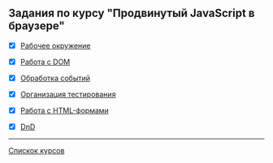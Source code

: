 ## Задания по курсу "Продвинутый JavaScript в браузере"
- [x] [Рабочее окружение](https://github.com/TomSG03/ahj-env2)
- [x] [Работа с DOM](https://github.com/TomSG03/ahj-dom-move)
- [x] [Обработка событий](https://github.com/TomSG03/ahj-event-goblin)
- [x] [Организация тестирования](https://github.com/TomSG03/ahj-testing-validator-v2)
- [x] [Работа с HTML-формами](https://github.com/TomSG03/ahj-forms-popovers)
- [x] [DnD](https://github.com/TomSG03/ahj-dnd-trello)


---
[Спискок курсов](https://github.com/TomSG03/Training-in-Netology)
